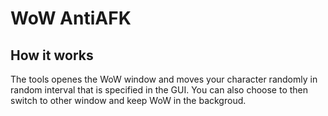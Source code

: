 # WoW AntiAFK
 
 <h2>How it works</h2>
The tools openes the WoW window and moves your character randomly in random interval that is specified in the GUI. You can also choose to then switch to other window and keep WoW in the backgroud.

